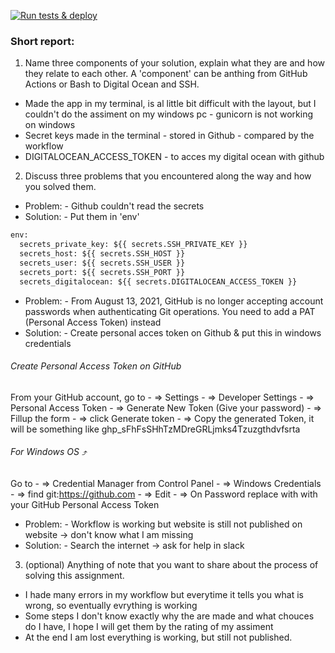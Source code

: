 [![Run tests & deploy](https://github.com/famkepj/CD/actions/workflows/run-tests.yml/badge.svg)](https://github.com/famkepj/CD/actions/workflows/run-tests.yml)


### Short report:
1) Name three components of your solution, explain what they are and how they relate to each other. A 'component' can be anthing from GitHub Actions or Bash to Digital Ocean and SSH.
- Made the app in my terminal, is al little bit difficult with the layout, but I couldn't do the assiment on my windows pc - gunicorn is not working on windows
- Secret keys made in the terminal - stored in Github - compared by the workflow
- DIGITALOCEAN_ACCESS_TOKEN - to acces my digital ocean with github 

2) Discuss three problems that you encountered along the way and how you solved them.
- Problem:	- Github couldn't read the secrets
- Solution:	- Put them in 'env'
```python
env:
  secrets_private_key: ${{ secrets.SSH_PRIVATE_KEY }}
  secrets_host: ${{ secrets.SSH_HOST }}
  secrets_user: ${{ secrets.SSH_USER }}
  secrets_port: ${{ secrets.SSH_PORT }}
  secrets_digitalocean: ${{ secrets.DIGITALOCEAN_ACCESS_TOKEN }}
```

- Problem: 	- From August 13, 2021, GitHub is no longer accepting account passwords when authenticating Git operations. You need to add a PAT (Personal Access Token) instead
- Solution: 	- Create personal acces token on Github & put this in windows credentials
######  Create Personal Access Token on GitHub
From your GitHub account, go to 
	- => Settings 
	- => Developer Settings 
	- => Personal Access Token 
	- => Generate New Token (Give your password) 
	- => Fillup the form 
	- => click Generate token 
	- => Copy the generated Token, it will be something like ghp_sFhFsSHhTzMDreGRLjmks4Tzuzgthdvfsrta

######  For Windows OS ⤴
Go to 
	- => Credential Manager from Control Panel 
	- => Windows Credentials 
	- => find git:https://github.com 
	- => Edit 
	- => On Password replace with with your GitHub Personal Access Token 

- Problem:	- Workflow is working but website is still not published on website -> don't know what I am missing
- Solution:       - Search the internet -> ask for help in slack


3) (optional) Anything of note that you want to share about the process of solving this assignment.
- I hade many errors in my workflow but everytime it tells you what is wrong, so eventually evrything is working
- Some steps I don't know exactly why the are made and what chouces do I have, I hope I will get them by the rating of my assiment
- At the end I am lost everything is working, but still not published. 
